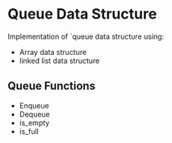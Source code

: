 # Queue Data Structure

Implementation of `queue data structure using:
- Array data structure
- linked list data structure


## Queue Functions
- Enqueue
- Dequeue
- is_empty
- is_full